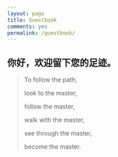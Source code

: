 ```yaml
---
layout: page
title: Guestbook
comments: yes
permalink: /guestbook/
---
```

## 你好，欢迎留下您的足迹。

> To follow the path, 
>
> look to the master, 
>
> follow the master, 
>
> walk with the master, 
> 
> see through the master, 
> 
> become the master.
